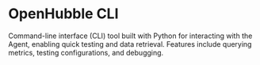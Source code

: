 # OpenHubble CLI

Command-line interface (CLI) tool built with Python for interacting with the Agent, enabling quick testing and data retrieval. Features include querying metrics, testing configurations, and debugging.

